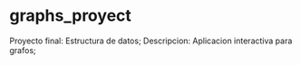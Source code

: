 # graphs_proyect
Proyecto final: Estructura de datos;
Descripcion: Aplicacion interactiva para grafos;
